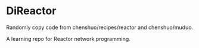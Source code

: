 # DiReactor

Randomly copy code from chenshuo/recipes/reactor and chenshuo/muduo.

A learning repo for Reactor network programming.

